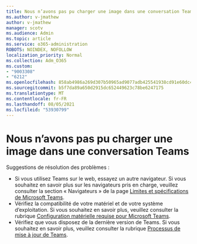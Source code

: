 ```yaml
---
title: Nous n’avons pas pu charger une image dans une conversation Teams
ms.author: v-jmathew
author: v-jmathew
manager: scotv
ms.audience: Admin
ms.topic: article
ms.service: o365-administration
ROBOTS: NOINDEX, NOFOLLOW
localization_priority: Normal
ms.collection: Adm_O365
ms.custom:
- "9003308"
- "6212"
ms.openlocfilehash: 858ab4986a269d307b50965ad9077adb425541938cd91e60dc470db27d81d954
ms.sourcegitcommit: b5f7da89a650d2915dc652449623c78be6247175
ms.translationtype: MT
ms.contentlocale: fr-FR
ms.lasthandoff: 08/05/2021
ms.locfileid: "53930799"
---
```

# <a name="cant-upload-an-image-to-a-teams-chat"></a>Nous n’avons pas pu charger une image dans une conversation Teams

Suggestions de résolution des problèmes :

- Si vous utilisez Teams sur le web, essayez un autre navigateur. Si vous souhaitez en savoir plus sur les navigateurs pris en charge, veuillez consulter la section « Navigateurs » de la page [Limites et spécifications de Microsoft Teams](https://docs.microsoft.com/microsoftteams/limits-specifications-teams).
- Vérifiez la compatibilité de votre matériel et de votre système d’exploitation. Si vous souhaitez en savoir plus, veuillez consulter la rubrique [Configuration matérielle requise pour Microsoft Teams](https://docs.microsoft.com/microsoftteams/hardware-requirements-for-the-teams-app).
- Vérifiez que vous disposez de la dernière version de Teams. Si vous souhaitez en savoir plus, veuillez consulter la rubrique [Processus de mise à jour de Teams](https://docs.microsoft.com/microsoftteams/teams-client-update).
